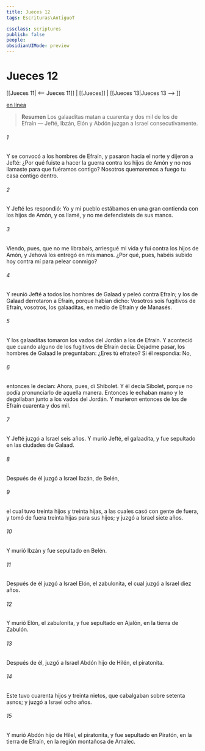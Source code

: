 ```yaml
---
title: Jueces 12
tags: Escrituras\AntiguoT

cssclass: scriptures
publish: false
people:
obsidianUIMode: preview
---
```


# Jueces 12
[[Jueces 11| <-- Jueces 11]] | [[Jueces]] | [[Jueces 13|Jueces 13 --> ]]

[en línea](https://churchofjesuschrist.org/study/scriptures/ot/judg/12?lang=spa)

> __Resumen__
Los galaaditas matan a cuarenta y dos mil de los de Efraín — Jefté, Ibzán, Elón y Abdón juzgan a Israel consecutivamente.

###### 1 
Y se convocó a los hombres de Efraín, y pasaron hacia el norte y dijeron a Jefté: ¿Por qué fuiste a hacer la guerra contra los hijos de Amón y no nos llamaste para que fuéramos contigo? Nosotros quemaremos a fuego tu casa contigo dentro.

###### 2 
Y Jefté les respondió: Yo y mi pueblo estábamos en una gran contienda con los hijos de Amón, y os llamé, y no me defendisteis de sus manos.

###### 3 
Viendo, pues, que no me librabais, arriesgué mi vida y fui contra los hijos de Amón, y Jehová los entregó en mis manos. ¿Por qué, pues, habéis subido hoy contra mí para pelear conmigo?

###### 4 
Y reunió Jefté a todos los hombres de Galaad y peleó contra Efraín; y los de Galaad derrotaron a Efraín, porque habían dicho: Vosotros sois fugitivos de Efraín, vosotros, los galaaditas, en medio de Efraín y de Manasés.

###### 5 
Y los galaaditas tomaron los vados del Jordán a los de Efraín. Y aconteció que cuando alguno de los fugitivos de Efraín decía: Dejadme pasar, los hombres de Galaad le preguntaban: ¿Eres tú efrateo? Si él respondía: No,

###### 6 
entonces le decían: Ahora, pues, di Shibolet. Y él decía Sibolet, porque no podía pronunciarlo de aquella manera. Entonces le echaban mano y le degollaban junto a los vados del Jordán. Y murieron entonces de los de Efraín cuarenta y dos mil.

###### 7 
Y Jefté juzgó a Israel seis años. Y murió Jefté, el galaadita, y fue sepultado en  las ciudades de Galaad.

###### 8 
Después de él juzgó a Israel Ibzán, de Belén,

###### 9 
el cual tuvo treinta hijos y treinta hijas, a las cuales casó con gente de fuera, y tomó de fuera treinta hijas para sus hijos; y juzgó a Israel siete años.

###### 10 
Y murió Ibzán y fue sepultado en Belén.

###### 11 
Después de él juzgó a Israel Elón, el zabulonita, el cual juzgó a Israel diez años.

###### 12 
Y murió Elón, el zabulonita, y fue sepultado en Ajalón, en la tierra de Zabulón.

###### 13 
Después de él, juzgó a Israel Abdón hijo de Hilén, el piratonita.

###### 14 
Este tuvo cuarenta hijos y treinta nietos, que cabalgaban sobre setenta asnos; y juzgó a Israel ocho años.

###### 15 
Y murió Abdón hijo de Hilel, el piratonita, y fue sepultado en Piratón, en la tierra de Efraín, en la región montañosa de Amalec.

